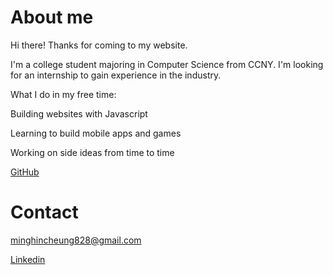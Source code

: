 # About me
Hi there! Thanks for coming to my website.

I'm a college student majoring in Computer Science from CCNY.
I'm looking for an internship to gain experience in the industry.

What I do in my free time:

Building websites with Javascript

Learning to build mobile apps and games

Working on side ideas from time to time

[GitHub](http://github.com/MingHin-Cheung) 
# Contact
<minghincheung828@gmail.com>

[Linkedin](https://www.linkedin.com/in/minghincheung/) 

